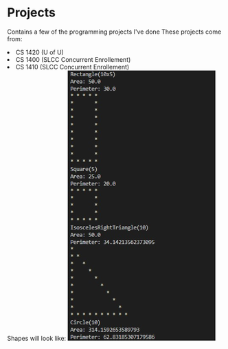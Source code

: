 # Projects
Contains a few of the programming projects I've done 
These projects come from:
<list>
  <li>CS 1420 (U of U)</li>
  <li>CS 1400 (SLCC Concurrent Enrollement)</li>
  <li>CS 1410 (SLCC Concurrent Enrollement)</li>
</list>
Shapes will look like:
<img src="shapespic.jpg" alt="A picture of how the Shapes program should work">
